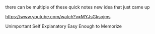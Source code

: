 there can be multiple of these
quick notes
new idea that just came up

https://www.youtube.com/watch?v=MYJsGksojms

Unimportant
Self Explanatory
Easy Enough to Memorize